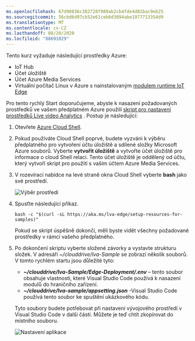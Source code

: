 ```yaml
---
ms.openlocfilehash: 67d90836c382728f989ab2cb4fde4d81bac9eb25
ms.sourcegitcommit: 56cbd6d97cb52e61ceb6d3894abe1977713354d9
ms.translationtype: MT
ms.contentlocale: cs-CZ
ms.lasthandoff: 08/20/2020
ms.locfileid: "88691029"
---
```

Tento kurz vyžaduje následující prostředky Azure:

* IoT Hub
* Účet úložiště
* Účet Azure Media Services
* Virtuální počítač Linux v Azure s nainstalovaným [modulem runtime IoT Edge](../../../../../iot-edge/how-to-install-iot-edge-linux.md)

Pro tento rychlý Start doporučujeme, abyste k nasazení požadovaných prostředků ve vašem předplatném Azure použili [skript pro nastavení prostředků Live video Analytics](https://github.com/Azure/live-video-analytics/tree/master/edge/setup) . Postup je následující:

1. Otevřete [Azure Cloud Shell](https://shell.azure.com).
1. Pokud používáte Cloud Shell poprvé, budete vyzváni k výběru předplatného pro vytvoření účtu úložiště a sdílené složky Microsoft Azure souborů. Vyberte **vytvořit úložiště** a vytvořte účet úložiště pro informace o cloud Shell relaci. Tento účet úložiště je oddělený od účtu, který vytvoří skript pro použití s vaším účtem Azure Media Services.
1. V rozevírací nabídce na levé straně okna Cloud Shell vyberte **bash** jako své prostředí.

    ![Výběr prostředí](../../../media/quickstarts/env-selector.png)
1. Spusťte následující příkaz.

    ```
    bash -c "$(curl -sL https://aka.ms/lva-edge/setup-resources-for-samples)"
    ```
    
    Pokud se skript úspěšně dokončí, měli byste vidět všechny požadované prostředky v rámci vašeho předplatného.
1. Po dokončení skriptu vyberte složené závorky a vystavte strukturu složek. V adresáři *~/clouddrive/lva-Sample* se zobrazí několik souborů. V tomto rychlém startu jsou důležité tyto:

     * ***~/clouddrive/lva-Sample/Edge-Deployment/.env*** – tento soubor obsahuje vlastnosti, které Visual Studio Code používá k nasazení modulů do hraničního zařízení.
     * ***~/clouddrive/lva-sample/appsetting.json*** -Visual Studio Code používá tento soubor ke spuštění ukázkového kódu.
     
    Tyto soubory budete potřebovat při nastavení vývojového prostředí v Visual Studio Code v další části. Můžete je teď chtít zkopírovat do místního souboru.
    
    ![Nastavení aplikace](../../../media/quickstarts/clouddrive.png)
    